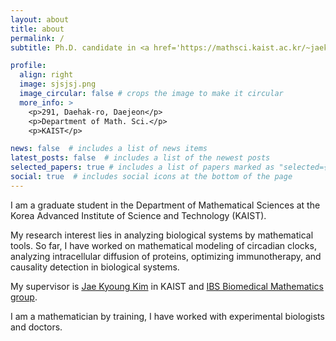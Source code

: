 ```yaml
---
layout: about
title: about
permalink: /
subtitle: Ph.D. candidate in <a href='https://mathsci.kaist.ac.kr/~jaekkim/'>KAIST mathbio lab</a> and <a href='https://www.ibs.re.kr/bimag/'>IBS BIMAG</a>.

profile:
  align: right
  image: sjsjsj.png
  image_circular: false # crops the image to make it circular
  more_info: >
    <p>291, Daehak-ro, Daejeon</p>
    <p>Department of Math. Sci.</p>
    <p>KAIST</p>

news: false  # includes a list of news items
latest_posts: false  # includes a list of the newest posts
selected_papers: true # includes a list of papers marked as "selected={true}"
social: true  # includes social icons at the bottom of the page
---
```


I am a graduate student in the Department of Mathematical Sciences at the Korea Advanced Institute of Science and Technology (KAIST). 

My research interest lies in analyzing biological systems by mathematical tools. So far, I have worked on mathematical modeling of circadian clocks, analyzing intracellular diffusion of proteins, optimizing immunotherapy, and causality detection in biological systems.

My supervisor is [Jae Kyoung Kim](https://mathsci.kaist.ac.kr/~jaekkim/) in KAIST and [IBS Biomedical Mathematics group](https://www.ibs.re.kr/bimag/).

I am a mathematician by training, I have worked with experimental biologists and doctors.


